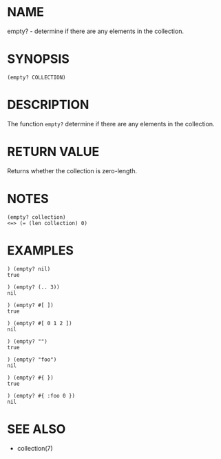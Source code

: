 # NAME
empty? - determine if there are any elements in the collection.

# SYNOPSIS

    (empty? COLLECTION)

# DESCRIPTION
The function `empty?` determine if there are any elements in the collection.

# RETURN VALUE
Returns whether the collection is zero-length.

# NOTES

    (empty? collection)
    <=> (= (len collection) 0)

# EXAMPLES

    ) (empty? nil)
    true
    
    ) (empty? (.. 3))
    nil

    ) (empty? #[ ])
    true
    
    ) (empty? #[ 0 1 2 ])
    nil

    ) (empty? "")
    true
    
    ) (empty? "foo")
    nil

    ) (empty? #{ })
    true
    
    ) (empty? #{ :foo 0 })
    nil

# SEE ALSO
- collection(7)
